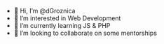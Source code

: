 - 👋 Hi, I’m @dGroznica
- 👀 I’m interested in Web Development
- 🌱 I’m currently learning JS & PHP
- 💞️ I’m looking to collaborate on some mentorships


<!---
- 📫 How to reach me, contact me at domagoj.groznica@gmail.com
dGroznica/dGroznica is a ✨ special ✨ repository because its `README.md` (this file) appears on your GitHub profile.
You can click the Preview link to take a look at your changes.
--->
